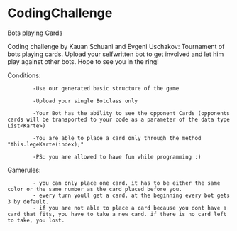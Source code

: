 # CodingChallenge
Bots playing Cards

Coding challenge by Kauan Schuani and Evgeni Uschakov: Tournament of bots playing cards. Upload your selfwritten bot to get involved and let him play against other bots. Hope to see you in the ring!

Conditions: 

            -Use our generated basic structure of the game
            
            -Upload your single Botclass only
            
            -Your Bot has the ability to see the opponent Cards (opponents cards will be transported to your code as a parameter of the data type List<Karte>)
            
            -You are able to place a card only through the method "this.legeKarte(index);"
            
            -PS: you are allowed to have fun while programming :)
            
Gamerules: 

            - you can only place one card. it has to be either the same color or the same number as the card placed before you.
            - every turn youll get a card. at the beginning every bot gets 3 by default. 
            - if you are not able to place a card because you dont have a card that fits, you have to take a new card. if there is no card left to take, you lost.
